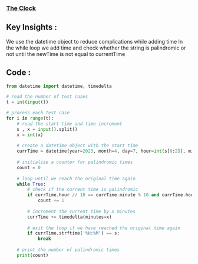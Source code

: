 ### [The Clock](https://codeforces.com/problemset/problem/1692/D)

## Key Insights : 
We use the datetime object to reduce complications while adding time
In the while loop we add time and check whether the string is palindromic or not until the newTime is not equal to currentTime

## Code : 
```python
from datetime import datetime, timedelta 

# read the number of test cases
t = int(input())

# process each test case
for i in range(t):
    # read the start time and time increment
    s , x = input().split()
    x = int(x)
    
    # create a datetime object with the start time
    currTime = datetime(year=2023, month=4, day=7, hour=int(s[0:2]), minute=int(s[3:]))
    
    # initialize a counter for palindromic times
    count = 0
    
    # loop until we reach the original time again
    while True:
        # check if the current time is palindromic
        if currTime.hour // 10 == currTime.minute % 10 and currTime.hour % 10 == currTime.minute // 10:
            count += 1
        
        # increment the current time by x minutes
        currTime += timedelta(minutes=x)
        
        # exit the loop if we have reached the original time again
        if currTime.strftime('%H:%M') == s:
            break
    
    # print the number of palindromic times
    print(count)
```
